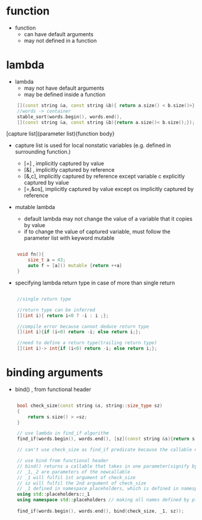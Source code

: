 # function

- function
    - can have default arguments
    - may not defined in a function

# lambda

- lambda
    - may not have default arguments
    - may be defined inside a function


```c++
    [](const string &a, const string &b){ return a.size() < b.size()>}
    //words -> container
    stable_sort(words.begin(), words.end(),
    [](const string &a, const string &b){return a.size()< b.size();});

```
[capture list](parameter list){function body}
- capture list is used for local nonstatic variables (e.g. defined in surrounding function.)
    - [=] , implicitly captured by value
    - [&] , implicitly captured by reference
    - [&,c], implicitly captured by reference except variable c explicitly captured by value
    - [=,&os], implicitly captured by value except os implicitly captured by reference

- mutable lambda
    - default lambda may not change the value of a variable that it copies by value
    - if to change the value of captured variable, must follow the parameter list with keyword mutable

```c++

    void fn(){
        size_t a = 43;
        auto f = [a]() mutable {return ++a}
    }
```

- specifying lambda return type in case of more than single return

```c++

    //single return type

    //return type can be inferred
    [](int i){ return i<0 ? -i : i ;};

    //compile error because cannot deduce return type
    [](int i){if (i<0) return -i; else return i;};

    //need to define a return type(trailing return type)
    [](int i)-> int{if (i<0) return -i; else return i;};
```

# binding arguments

- bind() , from functional header

```c++

    bool check_size(const string &s, string::size_type sz)
    {
        return s.size() > =sz;
    }

    // use lambda in find_if algorithm
    find_if(words.begin(), words.end(), [sz](const string &s){return s.size()>=sz};);

    // can't use check_size as find_if predicate because the callable needs to be unary predicate(check_size takes in two arguments)

    // use bind from functional header
    // bind() returns a callable that takes in one parameter(signify by _1)
    // _1,_2 are parameters of the newcallable
    // _1 will fulfil 1st argument of check_size
    // sz will fulfil the 2nd argument of check_size
    // _1 defined in namespace placeholders, which is defined in namespace std
    using std::placeholders::_1
    using namespace std::placeholders // making all names defined by placeholders usable
    
    find_if(words.begin(), words.end(), bind(check_size, _1, sz));

